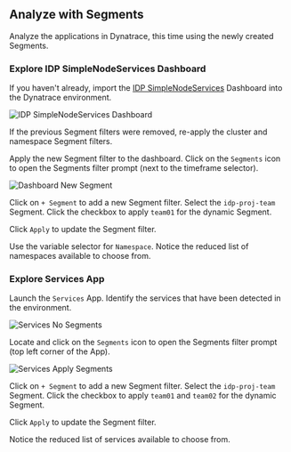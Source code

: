 ## Analyze with Segments

Analyze the applications in Dynatrace, this time using the newly created Segments.

### Explore IDP SimpleNodeServices Dashboard

If you haven't already, import the [IDP SimpleNodeServices](https://github.com/dynatrace-wwse/enablement-openpipeline-segments-iam/blob/main/lab-guide/assets/dynatrace/IDP_%20SimpleNodeServices_Dashboard.json) Dashboard into the Dynatrace environment.

![IDP SimpleNodeServices Dashboard](../../../assets/images/05_02_dashboard_previous_segments.png)

If the previous Segment filters were removed, re-apply the cluster and namespace Segment filters.

Apply the new Segment filter to the dashboard.  Click on the `Segments` icon to open the Segments filter prompt (next to the timeframe selector).

![Dashboard New Segment](../../../assets/images/05_02_dashboard_apply_segments.png)

Click on `+ Segment` to add a new Segment filter.  Select the `idp-proj-team` Segment.  Click the checkbox to apply `team01` for the dynamic Segment.

Click `Apply` to update the Segment filter.

Use the variable selector for `Namespace`.  Notice the reduced list of namespaces available to choose from.

### Explore Services App

Launch the `Services` App.  Identify the services that have been detected in the environment.

![Services No Segments](../../../assets/images/05_02_services_no_segments.png)

Locate and click on the `Segments` icon to open the Segments filter prompt (top left corner of the App).

![Services Apply Segments](../../../assets/images/05_02_services_apply_segments.png)

Click on `+ Segment` to add a new Segment filter.  Select the `idp-proj-team` Segment.  Click the checkbox to apply `team01` and `team02` for the dynamic Segment.

Click `Apply` to update the Segment filter.

Notice the reduced list of services available to choose from.
